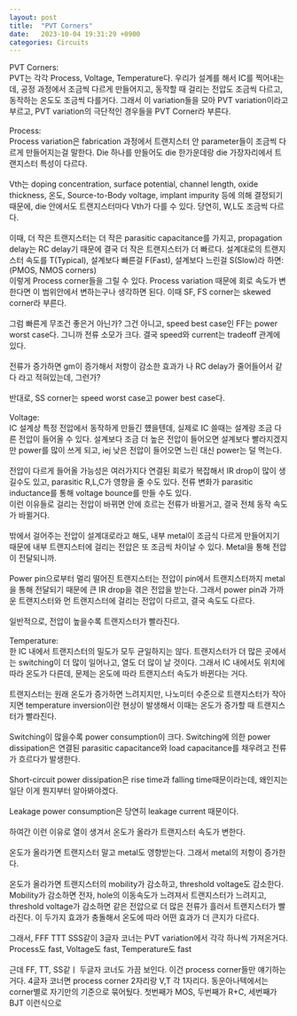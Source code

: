 ```yaml
---
layout: post
title:  "PVT Corners"
date:   2023-10-04 19:31:29 +0900
categories: Circuits
---
```


PVT Corners:<br>
PVT는 각각 Process, Voltage, Temperature다. 우리가 설계를 해서 IC를 찍어내는데, 공정 과정에서 조금씩 다르게 만들어지고, 동작할 때 걸리는 전압도 조금씩 다르고, 동작하는 온도도 조금씩 다를거다. 그래서 이 variation들을 모아 PVT variation이라고 부르고, PVT variation의 극단적인 경우들을 PVT Corner라 부른다.<br>
<br>
Process:<br>
Process variation은 fabrication 과정에서 트랜지스터 안 parameter들이 조금씩 다르게 만들어지는걸 말한다. Die 하나를 만들어도 die 한가운데랑 die 가장자리에서 트랜지스터 특성이 다르다.<br>
<br>
Vth는 doping concentration, surface potential, channel length, oxide thickness, 온도, Source-to-Body voltage, implant impurity 등에 의해 결정되기 때문에, die 안에서도 트랜지스터마다 Vth가 다를 수 있다. 당연히, W,L도 조금씩 다르다.<br>
<br>
이때, 더 작은 트랜지스터는 더 작은 parasitic capacitance를 가지고, propagation delay는 RC delay기 때문에 결국 더 작은 트랜지스터가 더 빠르다. 설계대로의 트랜지스터 속도를 T(Typical), 설계보다 빠른걸 F(Fast), 설계보다 느린걸 S(Slow)라 하면:<br>
(PMOS, NMOS corners)<br>
이렇게 Process corner들을 그릴 수 있다. Process variation 때문에 회로 속도가 변한다면 이 범위안에서 변하는구나 생각하면 된다. 이때 SF, FS corner는 skewed corner라 부른다.<br>
<br>
그럼 빠른게 무조건 좋은거 아닌가? 그건 아니고, speed best case인 FF는 power worst case다. 그니까 전류 소모가 크다. 결국 speed와 current는 tradeoff 관계에 있다.<br>
<br>
전류가 증가하면 gm이 증가해서 저항이 감소한 효과가 나 RC delay가 줄어들어서 같다 라고 적혀있는데, 그런가?<br>
<br>
반대로, SS corner는 speed worst case고 power best case다.<br>
<br>
Voltage:<br>
IC 설계상 특정 전압에서 동작하게 만들긴 헀을텐데, 실제로 IC 쓸때는 설계랑 조금 다른 전압이 들어올 수 있다. 설계보다 조금 더 높은 전압이 들어오면 설계보다 빨라지겠지만 power를 많이 쓰게 되고, iej 낮은 전압이 들어오면 느린 대신 power는 덜 먹는다.<br>
<br>
전압이 다르게 들어올 가능성은 여러가지다 연결된 회로가 복잡해서 IR drop이 많이 생길수도 있고, parasitic R,L,C가 영향을 줄 수도 있다. 전류 변화가 parasitic inductance를 통해 voltage bounce를 만들 수도 있다.<br>
이런 이유들로 걸리는 전압이 바뀌면 안에 흐르는 전류가 바뀔거고, 결국 전체 동작 속도가 바뀔거다.<br>
<br>
밖에서 걸어주는 전압이 설계대로라고 해도, 내부 metal이 조금식 다르게 만들어지기 때문에 내부 트랜지스터에 걸리는 전압은 또 조금씩 차이날 수 있다. Metal을 통해 전압이 전달되니까.<br>
<br>
Power pin으로부터 멀리 떨어진 트랜지스터는 전압이 pin에서 트랜지스터까지 metal을 통해 전달되기 때문에 큰 IR drop을 겪은 전압을 받는다. 그래서 power pin과 가까운 트랜지스터와 먼 트랜지스터에 걸리는 전압이 다르고, 결국 속도도 다르다.<br>
<br>
일반적으로, 전압이 높을수록 트랜지스터가 빨라진다.<br>
<br>
Temperature:<br>
한 IC 내에서 트랜지스터의 밀도가 모두 균일하지는 않다. 트랜지스터가 더 많은 곳에서는 switching이 더 많이 일어나고, 열도 더 많이 날 것이다. 그래서 IC 내에서도 위치에 따라 온도가 다른데, 문제는 온도에 따라 트랜지스터 속도가 바뀐다는 거다.<br>
<br>
트랜지스터는 원래 온도가 증가하면 느려지지만, 나노미터 수준으로 트랜지스터가 작아지면 temperature inversion이란 현상이 발생해서 이때는 온도가 증가할 때 트랜지스터가 빨라진다.<br>
<br>
Switching이 많을수록 power consumption이 크다. Switching에 의한 power dissipation은 연결된 parasitic capacitance와 load capacitance를 채우려고 전류가 흐르다가 발생한다.<br>
<br>
Short-circuit power dissipation은 rise time과 falling time때문이라는데, 왜인지는 일단 이게 뭔지부터 알아봐야겠다.<br>
<br>
Leakage power consumption은 당연히 leakage current 때문이다.<br>
<br>
하여간 이런 이유로 열이 생겨서 온도가 올라가 트랜지스터 속도가 변한다.<br>
<br>
온도가 올라가면 트랜지스터 말고 metal도 영향받는다. 그래서 metal의 저항이 증가한다.<br>
<br>
온도가 올라가면 트랜지스터의 mobility가 감소하고, threshold voltage도 감소한다. Mobility가 감소하면 전자, hole의 이동속도가 느려져서 트랜지스터가 느려지고, threshold voltage가 감소하면 같은 전압으로 더 많은 전류가 흘러서 트랜지스터가 빨라진다. 이 두가지 효과가 충돌해서 온도에 따라 어떤 효과가 더 큰지가 다르다.<br>
<br>
그래서, FFF TTT SSS같이 3글자 코너는 PVT variation에서 각각 하나씩 가져온거다. Process도 fast, Voltage도 fast, Temperature도 fast<br>
<br>
근데 FF, TT, SS같ㅣ 두글자 코너도 가끔 보인다. 이건 process corner들만 얘기하는거다. 4글자 코너면 process corner 2자리랑 V,T 각 1자리다.
동운아나텍에서는 corner별로 자기만의 기준으로 묶어뒀다. 첫번째가 MOS, 두번째가 R+C, 세번째가 BJT 이런식으로<br>
